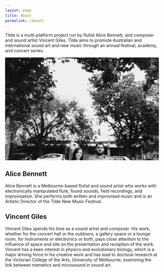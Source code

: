 ```yaml
---
layout: page
title: About
permalink: /about/
---
```


Tilde is a multi-platform project run by flutist Alice Bennett, and composer and sound artist Vincent Giles. Tilde aims to promote Australian and international sound art and new music through an annual festival, academy, and concert series.

![alt text](/images/IMG_4318.jpg "Logo Title Text 1")


## Alice Bennett

Alice Bennett is a Melbourne-based flutist and sound artist who works with electronically manipulated flute, found sounds, field recordings, and improvisation. She performs both written and improvised music and is an Artistic Director of the Tilde New Music Festival. 

## Vincent Giles

Vincent Giles spends his time as a sound artist and composer. His work, whether for the concert hall or the outdoors, a gallery space or a lounge room, for instruments or electronics or both, pays close attention to the influence of space and site on the presentation and reception of the work. Vincent has a keen interest in physics and evolutionary biology, which is a major driving force in his creative work and has lead to doctoral research at the Victorian College of the Arts, University of Melbourne, examining the link between memetics and microsound in sound art.